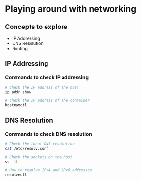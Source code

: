 # Playing around with networking

## Concepts to explore

- IP Addressing
- DNS Resolution
- Routing

## IP Addressing

### Commands to check IP addressing

```bash
# Check the IP address of the host
ip addr show

# Check the IP address of the container
hostnamctl
```

## DNS Resolution

### Commands to check DNS resolution

```bash
# Check the local DNS resolution
cat /etc/resolv.conf

# Check the sockets on the host
ss -lt

# How to resolve IPv4 and IPv6 addresses
resolvectl
```
